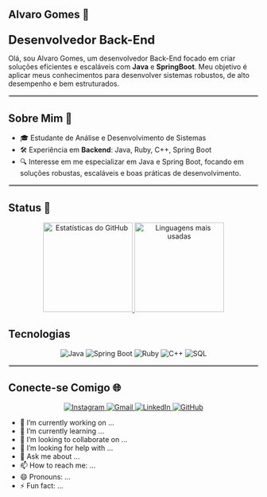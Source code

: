 ## Alvaro Gomes 👋

<p style="font-size: 24px; font-weight: bold; margin-bottom: 0;"><b>Desenvolvedor Back-End</b></p>

Olá, sou Alvaro Gomes, um desenvolvedor Back-End focado em criar soluções eficientes e escaláveis com <b>Java</b> e <b>SpringBoot</b>. Meu objetivo é aplicar meus conhecimentos para desenvolver sistemas robustos, de alto desempenho e bem estruturados.

<hr style="border: 2px solid #ccc; border-radius: 5px;">

## Sobre Mim 🚀

- 🎓 Estudante de Análise e Desenvolvimento de Sistemas
- 🛠️ Experiência em <b>Backend</b>: Java, Ruby, C++, Spring Boot
- 🔍 Interesse em me especializar em Java e Spring Boot, focando em soluções robustas, escaláveis e boas práticas de desenvolvimento.

<hr style="border: 2px solid #ccc; border-radius: 5px;">

## Status 🚀

<div align="center">
  <a href="https://github.com/alvarofgomes">
    <img height="180em" src="https://github-readme-stats.vercel.app/api?username=alvarofgomes&show_icons=true&theme=dark&bg_color=0D1117&title_color=00CED1&icon_color=00CED1&text_color=FFFF00&border_color=00CED1" alt="Estatísticas do GitHub"/>
    <img height="180em" src="https://github-readme-stats.vercel.app/api/top-langs/?username=alvarofgomes&layout=compact&theme=dark&bg_color=0D1117&title_color=00CED1&text_color=FFFF00&border_color=00CED1" alt="Linguagens mais usadas"/>
  </a>
</div>

## Tecnologias

<p align="center">
  <img src="https://img.icons8.com/ios/50/000000/java-coffee-cup-logo.png" alt="Java" title="Java">
  <img src="https://img.icons8.com/color/48/spring-logo.png" alt="Spring Boot" title="Spring Boot">
  <img src="https://img.icons8.com/color/48/ruby-programming-language.png" alt="Ruby" title="Ruby">
  <img src="https://img.icons8.com/color/48/c-plus-plus-logo.png" alt="C++" title="C++">
  <img src="https://img.icons8.com/fluency/48/sql.png" alt="SQL" title="SQL">
</p>

<hr style="border: 2px solid #ccc; border-radius: 5px;">

## Conecte-se Comigo 🌐

<div align="center">
  <a href="https://instagram.com/alvarofgomes" target="_blank">
    <img src="https://img.shields.io/badge/-Instagram-%23E4405F?style=for-the-badge&logo=instagram&logoColor=white" alt="Instagram" />
  </a>
<a href="mailto:alvarogomes098@gmail.com" target="_blank">
    <img src="https://img.shields.io/badge/-Gmail-%23333?style=for-the-badge&logo=gmail&logoColor=white" alt="Gmail" />
  </a>
  <a href="https://www.linkedin.com/in/alvarofgomes" target="_blank">
    <img src="https://img.shields.io/badge/-LinkedIn-%230077B5?style=for-the-badge&logo=linkedin&logoColor=white" alt="LinkedIn" />
  </a>
  <a href="https://github.com/alvarofgomes" target="_blank">
    <img src="https://img.shields.io/badge/GitHub-100000?style=for-the-badge&logo=github&logoColor=white" alt="GitHub" />
  </a>
</div>

- 🔭 I’m currently working on ...
- 🌱 I’m currently learning ...
- 👯 I’m looking to collaborate on ...
- 🤔 I’m looking for help with ...
- 💬 Ask me about ...
- 📫 How to reach me: ...
- 😄 Pronouns: ...
- ⚡ Fun fact: ...
